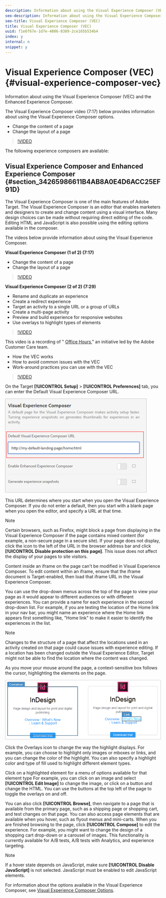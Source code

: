 ```yaml
---
description: Information about using the Visual Experience Composer (VEC) and the Enhanced Experience Composer.
seo-description: Information about using the Visual Experience Composer (VEC) and the Enhanced Experience Composer.
seo-title: Visual Experience Composer (VEC)
title: Visual Experience Composer (VEC)
uuid: f1e6f67e-1d7e-4806-8389-2ce165b534b4
index: y
internal: n
snippet: y
---
```


# Visual Experience Composer (VEC){#visual-experience-composer-vec}

Information about using the Visual Experience Composer (VEC) and the Enhanced Experience Composer.

The Visual Experience Composer video (7:17) below provides information about using the Visual Experience Composer options.

* Change the content of a page 
* Change the layout of a page

>[!VIDEO](https://vimeo.com/2KUDgu6Mscg)

The following experience composers are available:

## Visual Experience Composer and Enhanced Experience Composer {#section_34265986611B4AB8A0E4D6ACC25EF91D}

The Visual Experience Composer is one of the main features of Adobe Target. The Visual Experience Composer is an editor that enables marketers and designers to create and change content using a visual interface. Many design choices can be made without requiring direct editing of the code. Editing HTML and JavaScript is also possible using the editing options available in the composer.

The videos below provide information about using the Visual Experience Composer.

**Visual Experience Composer (1 of 2) (7:17)**

* Change the content of a page 
* Change the layout of a page

>[!VIDEO](https://vimeo.com/2KUDgu6Mscg)

**Visual Experience Composer (2 of 2) (7:29)**

* Rename and duplicate an experience 
* Create a redirect experience 
* Target an activity to a single URL or a group of URLs 
* Create a multi-page activity 
* Preview and build experience for responsive websites 
* Use overlays to highlight types of elements

>[!VIDEO](https://vimeo.com/qwUKEp8en_k)

This video is a recording of " [Office Hours](../../cmp-resources-and-contact-information.md#concept_58EA30379D3B48C4848BA2A8C464A5B7)," an initiative led by the Adobe Customer Care team.

* How the VEC works 
* How to avoid common issues with the VEC 
* Work-around practices you can use with the VEC

>[!VIDEO](https://video.tv.adobe.com/v/20784/)

On the Target **[!UICONTROL Setup]** > **[!UICONTROL Preferences]** tab, you can enter the Default Visual Experience Composer URL.

![](assets/pref-default-url.png)

This URL determines where you start when you open the Visual Experience Composer. If you do not enter a default, then you start with a blank page when you open the editor, and specify a URL at that time.

>[!NOTE]
>
>Certain browsers, such as Firefox, might block a page from displaying in the Visual Experience Composer if the page contains mixed content (for example, a non-secure page in a secure site). If your page does not display, click the icon to the left of the URL in the browser address bar and click **[!UICONTROL Disable protection on this page]**. This issue does not affect the display of your pages to site visitors.

Content inside an iframe on the page can't be modified in Visual Experience Composer. To edit content within an iframe, ensure that the iframe document is Target-enabled, then load that iframe URL in the Visual Experience Composer.

You can use the drop-down menus across the top of the page to view your page as it would appear to different audiences or with different experiences. You can provide a name for each experience in the second drop-down list. For example, if you are testing the location of the Home link in your nav bar, you might name an experience where the Home link appears first something like, "Home link" to make it easier to identify the experiences in the list.

>[!NOTE]
>
>Changes to the structure of a page that affect the locations used in an activity created on that page could cause issues with experience editing. If a location has been changed outside the Visual Experience Editor, Target might not be able to find the location where the content was changed.

As you move your mouse around the page, a context-sensitive box follows the cursor, highlighting the elements on the page.

![](assets/vec_highlight.png)

Click the Overlays icon to change the way the highlight displays. For example, you can choose to highlight only images or mboxes or links, and you can change the color of the highlight. You can also specify a highlight color and type of fill used to highlight different element types.

Click on a highlighted element for a menu of options available for that element type For example, you can click on an image and select **[!UICONTROL Edit Image]** to change the image, or click on a button and change the HTML. You can use the buttons at the top left of the page to toggle the overlays on and off.

You can also click **[!UICONTROL Browse]**, then navigate to a page that is available from the primary page, such as a shipping page or shopping cart, and test changes on that page. You can also access page elements that are available when you hover, such as flyout menus and mini-carts. When you are finished browsing to the page, click **[!UICONTROL Compose]** to edit the experience. For example, you might want to change the design of a shopping cart drop-down or a carousel of images. This functionality is currently available for A/B tests, A/B tests with Analytics, and experience targeting.

>[!NOTE]
>
>If a hover state depends on JavaScript, make sure **[!UICONTROL Disable JavaScript]** is not selected. JavaScript must be enabled to edit JavaScript elements.

For information about the options available in the Visual Experience Composer, see [Visual Experience Composer Options](../../c-experiences/c-visual-experience-composer/r-viztarget-options.md#reference_3BD1BEEAFA584A749ED2D08F14732E81). 
